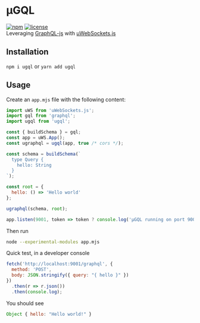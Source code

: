 # µGQL
[![npm](https://img.shields.io/npm/v/ugql.svg?style=flat-square)](https://www.npmjs.com/package/ugql)
[![license](https://img.shields.io/github/license/annihil/ugql.svg?style=flat-square)]()  
Leveraging [GraphQL-js](https://github.com/graphql/graphql-js) with [µWebSockets.js](https://github.com/uNetworking/uWebSockets.js)

## Installation

`npm i ugql` or `yarn add ugql`

## Usage

Create an `app.mjs` file with the following content:

```js
import uWS from 'uWebSockets.js';
import gql from 'graphql';
import ugql from 'ugql';

const { buildSchema } = gql;
const app = uWS.App();
const ugraphql = ugql(app, true /* cors */);

const schema = buildSchema(`
  type Query {
    hello: String
  }
`);

const root = { 
  hello: () => 'Hello world'
};

ugraphql(schema, root);

app.listen(9001, token => token ? console.log('µGQL running on port 9001') : console.log('µGQL failed to run: port already in use'));
```

Then run
```sh
node --experimental-modules app.mjs
```

Quick test, in a developer console
```js
fetch('http://localhost:9001/graphql', {
  method: 'POST',
  body: JSON.stringify({ query: "{ hello }" })
})
  .then(r => r.json())
  .then(console.log);
```

You should see
```js
Object { hello: "Hello world!" }
```
